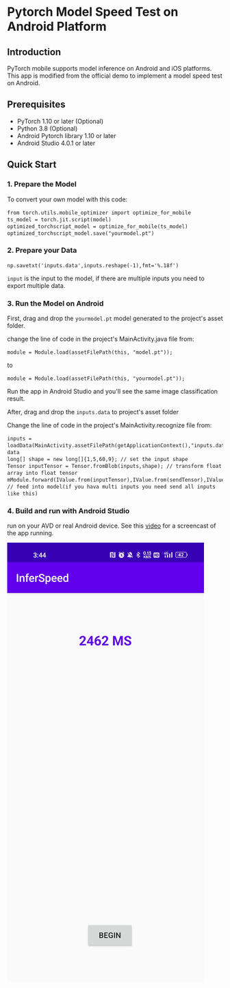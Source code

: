 # Pytorch Model Speed Test on Android Platform

## Introduction

PyTorch mobile supports model inference on Android and iOS platforms. This app is modified from the official demo to implement a model speed test on Android.

## Prerequisites

* PyTorch 1.10 or later (Optional)
* Python 3.8 (Optional)
* Android Pytorch library 1.10 or later
* Android Studio 4.0.1 or later

## Quick Start

### 1. Prepare the Model 

To convert your own model with this code:
```
from torch.utils.mobile_optimizer import optimize_for_mobile
ts_model = torch.jit.script(model)
optimized_torchscript_model = optimize_for_mobile(ts_model)
optimized_torchscript_model.save("yourmodel.pt")
```

### 2. Prepare your Data

```
np.savetxt('inputs.data',inputs.reshape(-1),fmt='%.18f')
```

`input` is the input to the model, if there are multiple inputs you need to export multiple data.

### 3. Run the Model on Android

First, drag and drop the `yourmodel.pt` model generated to the project's asset folder.

change the line of code in the project's MainActivity.java file from:
```
module = Module.load(assetFilePath(this, "model.pt"));
```
to
```
module = Module.load(assetFilePath(this, "yourmodel.pt"));
```

Run the app in Android Studio and you'll see the same image classification result.

After, drag and drop the `inputs.data` to project's asset folder

Change the line of code in the project's MainActivity.recognize file from:

```
inputs = loadData(MainActivity.assetFilePath(getApplicationContext(),"inputs.data"));//load data
long[] shape = new long[]{1,5,60,9}; // set the input shape
Tensor inputTensor = Tensor.fromBlob(inputs,shape); // transform float array into float tensor
mModule.forward(IValue.from(inputTensor),IValue.from(sendTensor),IValue.from(recTensor)).toTensor(); // feed into model(if you hava multi inputs you need send all inputs like this)
```



### 4. Build and run with Android Studio

run on your AVD or real Android device. See this [video](https://drive.google.com/file/d/11L5mIjrLn7B7VdwjQl5vJv3ZVK4hcYut/view?usp=sharing) for a screencast of the app running.

![](screenshot1.jpg)
